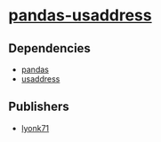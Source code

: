 # [pandas-usaddress](https://pypi.org/project/pandas-usaddress)

## Dependencies
- [pandas](packages/p/pandas.md)
- [usaddress](packages/u/usaddress.md)



## Publishers
- [lyonk71](https://pypi.org/user/lyonk71)

